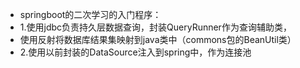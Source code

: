
 * springboot的二次学习的入门程序：
 * 1.使用jdbc负责持久层数据查询，封装QueryRunner作为查询辅助类，
 * 使用反射将数据库结果集映射到java类中（commons包的BeanUtil类）
 * 2.使用以前封装的DataSource注入到spring中，作为连接池